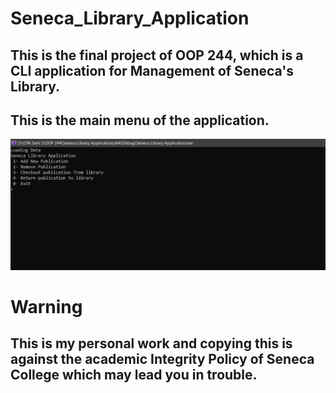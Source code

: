 # Seneca_Library_Application

## This is the final project of OOP 244, which is a CLI application for Management of Seneca's Library. 

## This is the main menu of the application.

<img src="Images/Main Menu.png" />

# Warning

## This is my personal work and copying this is against the academic Integrity Policy of Seneca College which may lead you in trouble.
